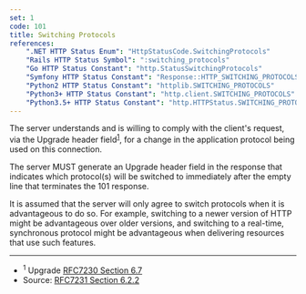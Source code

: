 ```yaml
---
set: 1
code: 101
title: Switching Protocols
references:
    ".NET HTTP Status Enum": "HttpStatusCode.SwitchingProtocols"
    "Rails HTTP Status Symbol": ":switching_protocols"
    "Go HTTP Status Constant": "http.StatusSwitchingProtocols"
    "Symfony HTTP Status Constant": "Response::HTTP_SWITCHING_PROTOCOLS"
    "Python2 HTTP Status Constant": "httplib.SWITCHING_PROTOCOLS"
    "Python3+ HTTP Status Constant": "http.client.SWITCHING_PROTOCOLS"
    "Python3.5+ HTTP Status Constant": "http.HTTPStatus.SWITCHING_PROTOCOLS"
---
```


The server understands and is willing to comply with the client's request, via the Upgrade header field<sup>[1](#ref-1)</sup>, for a change in the application protocol being used on this connection.

The server MUST generate an Upgrade header field in the response that indicates which protocol(s) will be switched to immediately after the empty line that terminates the 101 response.

It is assumed that the server will only agree to switch protocols when it is advantageous to do so. For example, switching to a newer version of HTTP might be advantageous over older versions, and switching to a real-time, synchronous protocol might be advantageous when delivering resources that use such features.

---

* <span id="ref-1"><sup>1</sup> Upgrade [RFC7230 Section 6.7][2]</span>
* Source: [RFC7231 Section 6.2.2][1]

[1]: <http://tools.ietf.org/html/rfc7231#section-6.2.2>
[2]: <http://tools.ietf.org/html/rfc7230#section-6.7>
